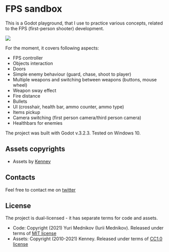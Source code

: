 # FPS sandbox

This is a Godot playground, that I use to practice various concepts, related to the FPS (first-person shooter) development.

![](https://pbs.twimg.com/media/EvPlc4iWQAQA_JV?format=jpg&name=large)

For the moment, it covers following aspects:

- FPS controller
- Objects interaction
- Doors
- Simple enemy behaviour (guard, chase, shoot to player)
- Multiple weapons and switching between weapons (buttons, mouse wheel)
- Weapon sway effect
- Fire distance
- Bullets
- UI (crosshair, health bar, ammo counter, ammo type)
- Items pickup
- Camera switching (first person camera/third person camera)
- Healthbars for enemies

The project was built with Godot v.3.2.3. Tested on Windows 10.

## Assets copyrights

- Assets by [Kenney](https://kenney.nl)

## Contacts

Feel free to contact me on [twitter](https://www.twitter.com/iuriimednikov)

## License

The project is dual-licensed - it has separate terms for code and assets.

- Code: Copyright (2021) Yuri Mednikov (Iurii Mednikov). Released under terms of [MIT license](https://opensource.org/licenses/MIT)
- Assets: Copyright (2010-2021) Kenney. Released under terms of [CC1.0 license](https://creativecommons.org/publicdomain/zero/1.0/)